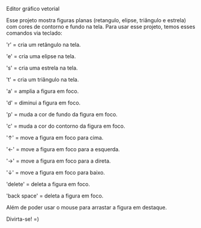 Editor gráfico vetorial

Esse projeto mostra figuras planas (retangulo, elipse, triângulo e estrela) com cores de contorno e fundo na tela.
Para usar esse projeto, temos esses comandos via teclado:

'r'  =  cria um retângulo na tela.

'e'  =  cria uma elipse na tela.

's'  =  cria uma estrela na tela.

't'  =  cria um triângulo na tela.

'a'  =  amplia a figura em foco.

'd'  =  diminui a figura em foco.

'p'  =  muda a cor de fundo da figura em foco.

'c'  =  muda a cor do contorno da figura em foco.

'↑'  =  move a figura em foco para cima.

'←'  =  move a figura em foco para a esquerda.

'→'  =  move a figura em foco para a direta.

'↓'  =  move a figura em foco para baixo.

'delete'  =  deleta a figura em foco.

'back space'  =  deleta a figura em foco.

Além de poder usar o mouse para arrastar a figura em destaque.

Divirta-se! =)
  

